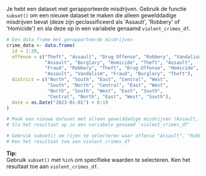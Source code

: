 Je hebt een dataset met gerapporteerde misdrijven. Gebruik de functie `subset()` om een nieuwe dataset te maken die alleen gewelddadige misdrijven bevat (deze zijn geclassificeerd als 'Assault', 'Robbery' of 'Homicide') en sla deze op in een variabele genaamd `violent_crimes_df`.

```R
# Een data frame met gerapporteerde misdrijven
crime_data <- data.frame(
  id = 1:20,
  offense = c("Theft", "Assault", "Drug Offense", "Robbery", "Vandalism", 
              "Assault", "Burglary", "Homicide", "Theft", "Assault",
              "Fraud", "Robbery", "Theft", "Drug Offense", "Homicide",
              "Assault", "Vandalism", "Fraud", "Burglary", "Theft"),
  district = c("North", "South", "East", "Central", "West",
               "South", "North", "Central", "East", "West",
               "North", "South", "West", "East", "South",
               "Central", "North", "East", "West", "South"),
  date = as.Date("2023-01-01") + 0:19
)

# Maak een nieuwe dataset met alleen gewelddadige misdrijven (Assault, Robbery of Homicide)
# Sla het resultaat op in een variabele genaamd 'violent_crimes_df'

# Gebruik subset() om rijen te selecteren waar offense "Assault", "Robbery" of "Homicide" is
# Ken het resultaat toe aan violent_crimes_df
```

**Tip:**  
Gebruik `subset()` met `%in%` om specifieke waarden te selecteren. Ken het resultaat toe aan `violent_crimes_df`.
